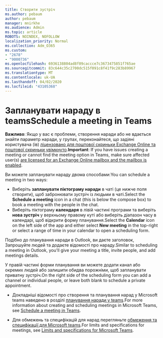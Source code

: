 ```yaml
---
title: Створити зустріч
ms.author: pebaum
author: pebaum
manager: mnirkhe
ms.audience: Admin
ms.topic: article
ROBOTS: NOINDEX, NOFOLLOW
localization_priority: Normal
ms.collection: Adm_O365
ms.custom:
- "2678"
- "9000736"
ms.openlocfilehash: 6936138804ad8f09caccce7c3673475851f765ae
ms.sourcegitcommit: 83c644c35c2700dc515f091c8f41f9c283b89967
ms.translationtype: MT
ms.contentlocale: uk-UA
ms.lasthandoff: 04/02/2020
ms.locfileid: "43105368"
---
```

# <a name="schedule-a-meeting-in-teams"></a><span data-ttu-id="43395-102">Запланувати нараду в teams</span><span class="sxs-lookup"><span data-stu-id="43395-102">Schedule a meeting in Teams</span></span>

<span data-ttu-id="43395-103">**Важливо**: Якщо у вас є проблеми, створення наради або не вдається знайти параметр наради, у групах, переконайтеся, що задіяні користувача (ів) [ліцензовано для поштової скриньки Exchange Online та поштової скриньки увімкнуто](https://docs.microsoft.com/exchange/recipients-in-exchange-online/create-user-mailboxes).</span><span class="sxs-lookup"><span data-stu-id="43395-103">**Important**: If you have issues creating a meeting or cannot find the meeting option in Teams, make sure affected user(s) [are licensed for an Exchange Online mailbox and the mailbox is enabled](https://docs.microsoft.com/exchange/recipients-in-exchange-online/create-user-mailboxes).</span></span>

<span data-ttu-id="43395-104">Ви можете запланувати нараду двома способами:</span><span class="sxs-lookup"><span data-stu-id="43395-104">You can schedule a meeting in two ways:</span></span> 

- <span data-ttu-id="43395-105">Виберіть **запланувати піктограму наради** в чаті (це нижче поля створити), щоб забронювати зустріч із людьми в чаті.</span><span class="sxs-lookup"><span data-stu-id="43395-105">Select the **Schedule a meeting** icon in a chat (this is below the compose box) to book a meeting with the people in the chat.</span></span>
- <span data-ttu-id="43395-106">Виберіть піктограму **календаря** в лівій частині програми та виберіть **нова зустріч** у верхньому правому куті або виберіть діапазон часу в календарі, щоб відкрити форму планування.</span><span class="sxs-lookup"><span data-stu-id="43395-106">Select the **Calendar** icon on the left side of the app and either select **New meeting** in the top-right or select a range of time in your calendar to open a scheduling form.</span></span>

<span data-ttu-id="43395-107">Подібно до планування наради в Outlook, ви даєте заголовок, Запрошуйте людей та додаєте відомості про нараду.</span><span class="sxs-lookup"><span data-stu-id="43395-107">Similar to scheduling a meeting in  Outlook, you'll give your meeting a title, invite people, and add meetings details.</span></span>

<span data-ttu-id="43395-108">У правій частині форми планування ви можете додати канал або окремих людей або залишити обидва порожніми, щоб запланувати приватну зустріч.</span><span class="sxs-lookup"><span data-stu-id="43395-108">On the right side of the scheduling form you can add a channel or individual people, or leave both blank to schedule a private appointment.</span></span>

- <span data-ttu-id="43395-109">Докладніші відомості про створення та планування нарад у Microsoft teams наведено в розділі [планування наради у teams](https://support.office.com/article/Schedule-a-meeting-in-Teams-943507a9-8583-4c58-b5d2-8ec8265e04e5).</span><span class="sxs-lookup"><span data-stu-id="43395-109">For more information about creating and scheduling meetings in Microsoft Teams, see [Schedule a meeting in Teams](https://support.office.com/article/Schedule-a-meeting-in-Teams-943507a9-8583-4c58-b5d2-8ec8265e04e5).</span></span>

- <span data-ttu-id="43395-110">Для обмежень та специфікацій для нарад перегляньте [обмеження та специфікації для Microsoft teams](https://docs.microsoft.com/microsoftteams/limits-specifications-teams#meetings-and-calls).</span><span class="sxs-lookup"><span data-stu-id="43395-110">For limits and specifications for meetings, see [Limits and specifications for Microsoft Teams](https://docs.microsoft.com/microsoftteams/limits-specifications-teams#meetings-and-calls).</span></span>
